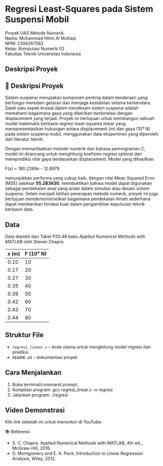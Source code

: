 # Regresi Least-Squares pada Sistem Suspensi Mobil

Proyek UAS Metode Numerik  
Nama: Muhammad Hilmi Al Muttaqi  
NPM: 2306267082  
Kelas: Komputasi Numerik 02  
Fakultas Teknik Universitas Indonesia

## Deskripsi Proyek
## 📌 Deskripsi Proyek
Sistem suspensi merupakan komponen penting dalam kendaraan yang berfungsi meredam getaran dan menjaga kestabilan selama berkendara. Salah satu aspek krusial dalam mendesain sistem suspensi adalah memahami bagaimana gaya yang diberikan berkorelasi dengan displacement yang terjadi. Proyek ini bertujuan untuk membangun sebuah model matematis berbasis regresi least-squares linear yang merepresentasikan hubungan antara displacement (m) dan gaya (10⁴ N) pada sistem suspensi mobil, menggunakan data eksperimen yang diperoleh dari literatur teknik.

Dengan memanfaatkan metode numerik dan bahasa pemrograman C, model ini dirancang untuk menghitung koefisien regresi optimal dan memprediksi nilai gaya berdasarkan displacement. Model yang dihasilkan:

F(x) = 180.2269x - 12.8979

menunjukkan performa yang cukup baik, dengan nilai Mean Squared Error (MSE) sebesar **55.283630**, membuktikan bahwa model dapat digunakan sebagai pendekatan awal yang andal dalam simulasi atau desain sistem suspensi. Selain menjadi latihan penerapan metode numerik, proyek ini juga bertujuan mendemonstrasikan bagaimana pendekatan ilmiah sederhana dapat memberikan fondasi kuat dalam pengambilan keputusan teknik berbasis data.


## Data
Data diambil dari Tabel P20.49 buku *Applied Numerical Methods with MATLAB* oleh Steven Chapra.

| x (m) | F (10⁴ N) |
|-------|-----------|
| 0.10  | 10        |
| 0.17  | 20        |
| 0.27  | 30        |
| 0.35  | 40        |
| 0.39  | 50        |
| 0.42  | 60        |
| 0.43  | 70        |
| 0.44  | 80        |

## Struktur File
- `regresi_linear.c` – kode utama untuk menghitung model regresi dan prediksi
- `README.md` – dokumentasi proyek

## Cara Menjalankan
1. Buka terminal/command prompt.
2. Kompilasi program:
   gcc regresi_linear.c -o regresi
3. Jalankan program:
   ./regresi

## Video Demonstrasi
Klik link sebelah ini untuk menonton di YouTube: 

📚 Referensi
- S. C. Chapra, Applied Numerical Methods with MATLAB, 4th ed., McGraw-Hill, 2018.
- D. Montgomery and E. A. Peck, Introduction to Linear Regression Analysis, Wiley, 2012.




